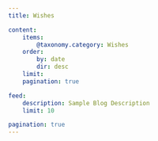 ```yaml
---
title: Wishes

content:
    items:
        @taxonomy.category: Wishes
    order:
        by: date
        dir: desc
    limit: 
    pagination: true

feed:
    description: Sample Blog Description
    limit: 10

pagination: true
---
```

